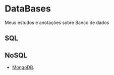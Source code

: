# DataBases
Meus estudos e anotações sobre Banco de dados 


## SQL


## NoSQL

* [MongoDB](../NoSQL/MongoDB/MongoDB).